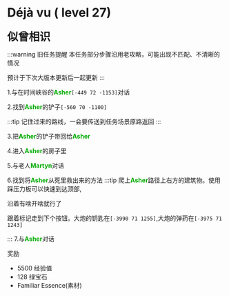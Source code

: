 # Déjà vu ( level 27)
<span style="font-size: 25px;">**似曾相识**</span>

:::warning 旧任务提醒
本任务部分步骤沿用老攻略，可能出现不匹配、不清晰的情况

预计于下次大版本更新后一起更新
:::

1.与在时间峡谷的<font color=00AA00>**Asher**</font>`[-449 72 -1153]`对话

2.找到<font color=00AA00>**Asher**</font>的铲子`[-560 70 -1100]`

:::tip
记住过来的路线，一会要传送到任务场景原路返回
:::

3.把<font color=00AA00>**Asher**</font>的铲子带回给<font color=00AA00>**Asher**</font>

4.进入<font color=00AA00>**Asher**</font>的房子里

5.与老人<font color=00AA00>**Martyn**</font>对话

6.找到将<font color=00AA00>**Asher**</font>从死里救出来的方法
:::tip
爬上<font color=00AA00>**Asher**</font>路径上右方的建筑物。使用踩压力板可以快速到达顶部,

沿着有啥开啥就行了

跟着标记走到下个按钮。大炮的钥匙在`[-3990 71 1255]`,大炮的弹药在`[-3975 71 1243]`

:::
7.与<font color=00AA00>**Asher**</font>对话

奖励
+ 5500 经验值
+ 128 绿宝石
+ Familiar Essence(素材)